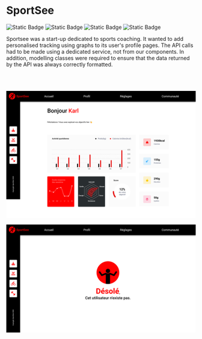 # SportSee

<div>
  <img alt="Static Badge" src="https://img.shields.io/badge/React-blue">
  <img alt="Static Badge" src="https://img.shields.io/badge/React%20Router%20-red">
  <img alt="Static Badge" src="https://img.shields.io/badge/Sass-pink">
  <img alt="Static Badge" src="https://img.shields.io/badge/Recharts-#40e0d0">
</div>

Sportsee was a start-up dedicated to sports coaching. It wanted to add personalised tracking using graphs to its user's profile pages. The API calls had to be made using a dedicated service, not from our components. In addition, modelling classes were required to ensure that the data returned by the API was always correctly formatted.

<br/><br/>

<p align="center">
  <img src="public/assets/README/Screenshot-profile.png" alt="Screenshot of a user's profile page" width="600"/>
</p>

<p align="center">
  <img src="public/assets/README/Screenshot-userNotFound.png" alt="Screenshot of an error page (user's id not found in database.)" width="600"/>
</p>


